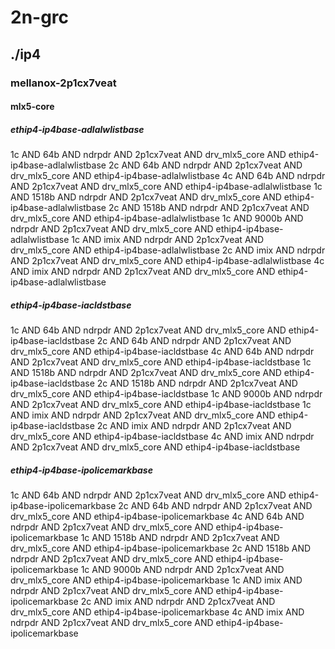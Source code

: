 # 2n-grc
## ./ip4
### mellanox-2p1cx7veat
#### mlx5-core
##### ethip4-ip4base-adlalwlistbase
1c AND 64b AND ndrpdr AND 2p1cx7veat AND drv_mlx5_core AND ethip4-ip4base-adlalwlistbase
2c AND 64b AND ndrpdr AND 2p1cx7veat AND drv_mlx5_core AND ethip4-ip4base-adlalwlistbase
4c AND 64b AND ndrpdr AND 2p1cx7veat AND drv_mlx5_core AND ethip4-ip4base-adlalwlistbase
1c AND 1518b AND ndrpdr AND 2p1cx7veat AND drv_mlx5_core AND ethip4-ip4base-adlalwlistbase
2c AND 1518b AND ndrpdr AND 2p1cx7veat AND drv_mlx5_core AND ethip4-ip4base-adlalwlistbase
1c AND 9000b AND ndrpdr AND 2p1cx7veat AND drv_mlx5_core AND ethip4-ip4base-adlalwlistbase
1c AND imix AND ndrpdr AND 2p1cx7veat AND drv_mlx5_core AND ethip4-ip4base-adlalwlistbase
2c AND imix AND ndrpdr AND 2p1cx7veat AND drv_mlx5_core AND ethip4-ip4base-adlalwlistbase
4c AND imix AND ndrpdr AND 2p1cx7veat AND drv_mlx5_core AND ethip4-ip4base-adlalwlistbase
##### ethip4-ip4base-iacldstbase
1c AND 64b AND ndrpdr AND 2p1cx7veat AND drv_mlx5_core AND ethip4-ip4base-iacldstbase
2c AND 64b AND ndrpdr AND 2p1cx7veat AND drv_mlx5_core AND ethip4-ip4base-iacldstbase
4c AND 64b AND ndrpdr AND 2p1cx7veat AND drv_mlx5_core AND ethip4-ip4base-iacldstbase
1c AND 1518b AND ndrpdr AND 2p1cx7veat AND drv_mlx5_core AND ethip4-ip4base-iacldstbase
2c AND 1518b AND ndrpdr AND 2p1cx7veat AND drv_mlx5_core AND ethip4-ip4base-iacldstbase
1c AND 9000b AND ndrpdr AND 2p1cx7veat AND drv_mlx5_core AND ethip4-ip4base-iacldstbase
1c AND imix AND ndrpdr AND 2p1cx7veat AND drv_mlx5_core AND ethip4-ip4base-iacldstbase
2c AND imix AND ndrpdr AND 2p1cx7veat AND drv_mlx5_core AND ethip4-ip4base-iacldstbase
4c AND imix AND ndrpdr AND 2p1cx7veat AND drv_mlx5_core AND ethip4-ip4base-iacldstbase
##### ethip4-ip4base-ipolicemarkbase
1c AND 64b AND ndrpdr AND 2p1cx7veat AND drv_mlx5_core AND ethip4-ip4base-ipolicemarkbase
2c AND 64b AND ndrpdr AND 2p1cx7veat AND drv_mlx5_core AND ethip4-ip4base-ipolicemarkbase
4c AND 64b AND ndrpdr AND 2p1cx7veat AND drv_mlx5_core AND ethip4-ip4base-ipolicemarkbase
1c AND 1518b AND ndrpdr AND 2p1cx7veat AND drv_mlx5_core AND ethip4-ip4base-ipolicemarkbase
2c AND 1518b AND ndrpdr AND 2p1cx7veat AND drv_mlx5_core AND ethip4-ip4base-ipolicemarkbase
1c AND 9000b AND ndrpdr AND 2p1cx7veat AND drv_mlx5_core AND ethip4-ip4base-ipolicemarkbase
1c AND imix AND ndrpdr AND 2p1cx7veat AND drv_mlx5_core AND ethip4-ip4base-ipolicemarkbase
2c AND imix AND ndrpdr AND 2p1cx7veat AND drv_mlx5_core AND ethip4-ip4base-ipolicemarkbase
4c AND imix AND ndrpdr AND 2p1cx7veat AND drv_mlx5_core AND ethip4-ip4base-ipolicemarkbase